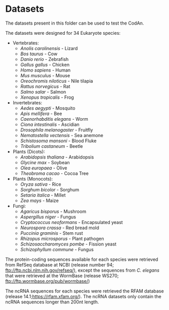Datasets
========

The datasets present in this folder can be used to test the CodAn.

The datasets were designed for 34 Eukaryote species:
  - Vertebrates:
    - *Anolis carolinensis* - Lizard
    - *Bos taurus* - Cow
    - *Danio rerio* - Zebrafish
    - *Gallus gallus* - Chicken
    - *Homo sapiens* - Human
    - *Mus musculus* - Mouse
    - *Oreochromis niloticus* - Nile tilapia
    - *Rattus norvegicus* - Rat
    - *Salmo salar* - Salmon
    - *Xenopus tropicalis* - Frog
  - Invertebrates:
    - *Aedes aegypti* - Mosquito
    - *Apis mellifera* - Bee
    - *Caenorhabditis elegans* - Worm
    - *Ciona intestinalis* - Ascidian
    - *Drosophila melanogaster* - Fruitfly
    - *Nematostella vectensis* - Sea anemone
    - *Schistosoma mansoni* - Blood Fluke
    - *Tribolium castaneum* - Beetle
  - Plants (Dicots): 
    - *Arabidopsis thaliana* - Arabidopsis
    - *Glycine max* - Soybean
    - *Olea europaea* - Olive
    - *Theobroma cacao* - Cocoa Tree
  - Plants (Monocots):
    - *Oryza sativa* - Rice
    - *Sorghum bicolor* - Sorghum
    - *Setaria italica* - Millet
    - *Zea mays* - Maize
  - Fungi:
    - *Agaricus bisporus* - Mushroom
    - *Aspergillus niger* - Fungus
    - *Cryptococcus neoformans* - Encapsulated yeast
    - *Neurospora crassa* - Red bread mold
    - *Puccinia graminis* - Stem rust
    - *Rhizopus microsporus* - Plant pathogen
    - *Schizosaccharomyces pombe* - Fission yeast
    - *Schizophyllum commune* - Fungus

The protein-coding sequences available for each species were retrieved from RefSeq database at NCBI (release number 94; ftp://ftp.ncbi.nlm.nih.gov/refseq/), except the sequences from *C. elegans* that were retrieved at the WormBase (release WS270; ftp://ftp.wormbase.org/pub/wormbase/)

The ncRNA sequences for each species were retrieved the RFAM database (release 14.1;https://rfam.xfam.org/). The ncRNA datasets only contain the ncRNA sequences longer than 200nt length.
